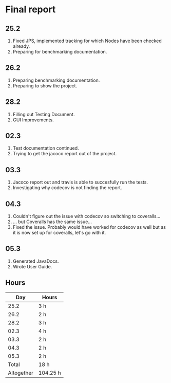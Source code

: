# Final report

## 25.2
1. Fixed JPS, implemented tracking for which Nodes have been checked already.
1. Preparing for benchmarking documentation.

## 26.2
1. Preparing benchmarking documentation.
1. Preparing to show the project.

## 28.2
1. Filling out Testing Document.
1. GUI Improvements.

## 02.3
1. Test documentation continued.
1. Trying to get the jacoco report out of the project.

## 03.3
1. Jacoco report out and travis is able to succesfully run the tests.
1. Investigating why codecov is not finding the report.

## 04.3
1. Couldn't figure out the issue with codecov so switching to coveralls...
1. ... but Coveralls has the same issue...
1. Fixed the issue. Probably would have worked for codecov as well but as it is now set up for coveralls, let's go with it.

## 05.3
1. Generated JavaDocs.
1. Wrote User Guide.

## Hours
Day | Hours
---- | ----
25.2 | 3 h
26.2 | 2 h
28.2 | 3 h
02.3 | 4 h
03.3 | 2 h
04.3 | 2 h
05.3 | 2 h
Total | 18 h
Altogether | 104.25 h
